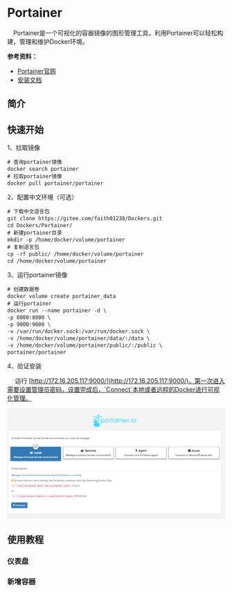 # Portainer

​	　Portainer是一个可视化的容器镜像的图形管理工具，利用Portainer可以轻松构建，管理和维护Docker环境。

**参考资料：**

- [Portainer官网](https://www.portainer.io/)
- [安装文档](https://www.cnblogs.com/hellxz/p/install_portainer.html)




## 简介



## 快速开始

1、拉取镜像

```shell
# 查询portainer镜像
docker search portainer
# 拉取portainer镜像
docker pull portainer/portainer
```



2、配置中文环境（可选）

```shell
# 下载中文语言包
git clone https://gitee.com/faith01238/Dockers.git 
cd Dockers/Portainer/
# 新建portainer目录
mkdir -p /home/docker/volume/portainer
# 复制语言包
cp -rf public/ /home/docker/volume/portainer
cd /home/docker/volume/portainer
```



3、运行portainer镜像

```shell
# 创建数据卷
docker volume create portainer_data
# 运行portainer
docker run --name portainer -d \
-p 8000:8000 \
-p 9000:9000 \
-v /var/run/docker.sock:/var/run/docker.sock \
-v /home/docker/volume/portainer/data/:/data \
-v /home/docker/volume/portainer/public/:/public \
portainer/portainer
```



4、验证安装

​	　运行 [http://172.16.205.117:9000/](http://172.16.205.117:9000/)，第一次进入需要设置管理员密码，设置完成后，`Connect`本地或者远程的Docker进行可视化管理。

![1616656604997](./images/1616650327214.png)



## 使用教程

### 仪表盘

### 新增容器